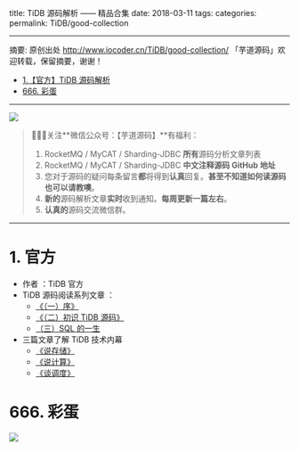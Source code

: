 title: TiDB 源码解析 —— 精品合集
date: 2018-03-11
tags:
categories:
permalink: TiDB/good-collection

-------

摘要: 原创出处 http://www.iocoder.cn/TiDB/good-collection/ 「芋道源码」欢迎转载，保留摘要，谢谢！

- [1.【官方】TiDB 源码解析](http://www.iocoder.cn/TiDB/good-collection/)
- [666. 彩蛋](http://www.iocoder.cn/TiDB/good-collection/)

-------

![](http://www.iocoder.cn/images/common/wechat_mp_2017_07_31.jpg)

> 🙂🙂🙂关注**微信公众号：【芋道源码】**有福利：
> 1. RocketMQ / MyCAT / Sharding-JDBC **所有**源码分析文章列表
> 2. RocketMQ / MyCAT / Sharding-JDBC **中文注释源码 GitHub 地址**
> 3. 您对于源码的疑问每条留言**都**将得到**认真**回复。**甚至不知道如何读源码也可以请教噢**。
> 4. **新的**源码解析文章**实时**收到通知。**每周更新一篇左右**。  
> 5. **认真的**源码交流微信群。

-------

# 1. 官方

* 作者 ：TiDB 官方
* TiDB 源码阅读系列文章 ：
    * [《（一）序》](https://segmentfault.com/a/1190000013456740) 
    * [《（二）初识 TiDB 源码》](https://mp.weixin.qq.com/s?__biz=MzI3NDIxNTQyOQ%3D%3D&mid=2247485685&idx=1&sn=72405ca408f6c722aa014a5b55d78e4a&chksm=eb162f9fdc61a6899a1fbc39fbc25738e273feff84b6fb4e0d2081f70275b3bb61c628f488e7)
    * [（三）SQL 的一生](https://segmentfault.com/a/1190000013620981)
* 三篇文章了解 TiDB 技术内幕
    * [《说存储》](https://segmentfault.com/a/1190000009468926) 
    * [《说计算》](https://segmentfault.com/a/1190000009576728)  
    * [《谈调度》](https://segmentfault.com/a/1190000009703316)   

# 666. 彩蛋

![](http://www.iocoder.cn/images/common/zsxq/01.png)


